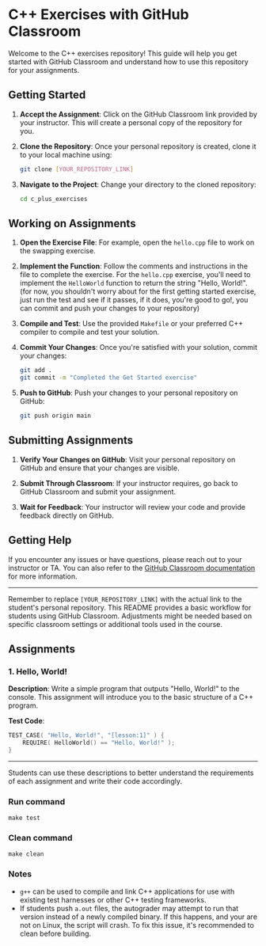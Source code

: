 


# C++ Exercises with GitHub Classroom

Welcome to the C++ exercises repository! This guide will help you get started with GitHub Classroom and understand how to use this repository for your assignments.

## Getting Started

1. **Accept the Assignment**: Click on the GitHub Classroom link provided by your instructor. This will create a personal copy of the repository for you.

2. **Clone the Repository**: Once your personal repository is created, clone it to your local machine using:
   ```bash
   git clone [YOUR_REPOSITORY_LINK]
   ```

3. **Navigate to the Project**: Change your directory to the cloned repository:
   ```bash
   cd c_plus_exercises
   ```

## Working on Assignments

1. **Open the Exercise File**: For example, open the `hello.cpp` file to work on the swapping exercise.

2. **Implement the Function**: Follow the comments and instructions in the file to complete the exercise. For the `hello.cpp` exercise, you'll need to implement the `HelloWorld` function to return the string "Hello, World!". (for now, you shouldn't worry about for the first getting started exercise, just run the test and see if it passes, if it does, you're good to go!, you can commit and push your changes to your repository)

3. **Compile and Test**: Use the provided `Makefile` or your preferred C++ compiler to compile and test your solution.

4. **Commit Your Changes**: Once you're satisfied with your solution, commit your changes:
   ```bash
   git add .
   git commit -m "Completed the Get Started exercise"
   ```

5. **Push to GitHub**: Push your changes to your personal repository on GitHub:
   ```bash
   git push origin main
   ```

## Submitting Assignments

1. **Verify Your Changes on GitHub**: Visit your personal repository on GitHub and ensure that your changes are visible.

2. **Submit Through Classroom**: If your instructor requires, go back to GitHub Classroom and submit your assignment.

3. **Wait for Feedback**: Your instructor will review your code and provide feedback directly on GitHub.

## Getting Help

If you encounter any issues or have questions, please reach out to your instructor or TA. You can also refer to the [GitHub Classroom documentation](https://classroom.github.com/help) for more information.

---

Remember to replace `[YOUR_REPOSITORY_LINK]` with the actual link to the student's personal repository. This README provides a basic workflow for students using GitHub Classroom. Adjustments might be needed based on specific classroom settings or additional tools used in the course.


## Assignments

### 1. Hello, World!

**Description**: Write a simple program that outputs "Hello, World!" to the console. This assignment will introduce you to the basic structure of a C++ program.

**Test Code**:
```cpp
TEST_CASE( "Hello, World!", "[lesson:1]" ) {
    REQUIRE( HelloWorld() == "Hello, World!" );
}
```

---

Students can use these descriptions to better understand the requirements of each assignment and write their code accordingly.
### Run command
`make test`
### Clean command
`make clean`


### Notes
- `g++` can be used to compile and link C++ applications for use with existing test harnesses or other C++ testing frameworks.
- If students push `a.out` files, the autograder may attempt to run that version instead of a newly compiled binary. If this happens, and your are not  on Linux, the script will crash. To fix this issue, it's recommended to clean before building.
